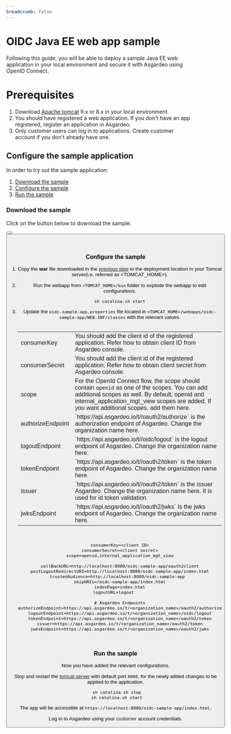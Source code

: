 ```yaml
---
breadcrumb: false
---
```


# OIDC Java EE web app sample

Following this guide, you will be able to deploy a sample Java EE web application in your local environment and secure it with Asgardeo using OpenID Connect.

# Prerequisites
1. Download [Apache tomcat](https://tomcat.apache.org/tomcat-9.0-doc/) 9.x or 8.x in your local environment.
2. You should have registered a web application. If you don't have an app registered, <a :href="$withBase('/guides/applications/web-app/oidc/register-app')">register an application</a> in Asgardeo.
3. Only <a :href="$withBase('/guides/user-management/manage-users/user-accounts/customer/')">customer</a> users can log in to applications. <a :href="$withBase('/guides/user-management/manage-users/user-accounts/customer/#onboard-customer-user')">Create customer account</a> if you don't already have one.

## Configure the sample application
In order to try out the sample application:
1. [Download the sample](#download-the-sample)
2. [Configure the sample](#configure-the-sample)
3. [Run the sample](#run-the-sample)

### Download the sample

Click on the button below to download the sample.

<Button 
    buttonType='grey-outlined-icon'
    displayType='inline-button'
    buttonText='Download Sample'
    startIconPath='images/technologies/java-logo.svg'
    endIconPath='icons/downloadIcon.svg'
    externalLink='https://github.com/asgardeo/asgardeo-tomcat-oidc-agent/releases/latest/download/oidc-sample-app.war'
    v-bind:openInNewTab='true'
/>
<Button 
    buttonType='grey-outlined-icon'
    displayType='inline-button'
    buttonText='View source'
    endIconPath='images/technologies/github-logo.svg'
    externalLink='https://github.com/asgardeo/asgardeo-tomcat-oidc-agent/tree/master/io.asgardeo.tomcat.oidc.sample'
    v-bind:openInNewTab='true'
/>

<br>

### Configure the sample

1. Copy the **war** file downloaded in the [previous step](#download-the-sample) to the deployment location in your Tomcat server(i.e, referred as <TOMCAT_HOME>).
2. Run the webapp from `<TOMCAT_HOME>/bin` folder to explode the webapp to edit configurations. 
    ```shell script
   sh catalina.sh start
   ```
3. Update the `oidc-sample-app.properties` file located in `<TOMCAT_HOME>/webapps/oidc-sample-app/WEB-INF/classes` with the relevant values.    
     <br>
     <table>
      <tr>
          <td>consumerKey</td>
          <td>You should add the client id of the registered application. Refer <a :href="$withBase('/guides/applications/web-app/oidc/configure-login/#obtain-client-id-and-client-secret')">how to obtain client ID</a> from Asgardeo console.</td>
      </tr>
      <tr>
        <td>consumerSecret</td>
        <td>You should add the client id of the registered application. Refer <a :href="$withBase('/guides/applications/web-app/oidc/configure-login/#obtain-client-id-and-client-secret')">how to obtain client secret</a> from Asgardeo console.</td>
      </tr>
      <tr>
        <td>scope</td>
        <td>For the OpenId Connect flow, the scope should contain <code>openid</code> as one of the scopes. You can add additional scopes as well. By default,  openid and internal_application_mgt_view scopes are added. If you want additional scopes, add them here.</td>
      </tr>
      <tr>
        <td>authorizeEndpoint</td>
        <td>`https://api.asgardeo.io/t/<organization_name>/oauth2/authorize` is the authorization endpoint of Asgardeo. Change the organization name here.</td>
      </tr>
      <tr>
          <td>logoutEndpoint</td>
          <td>`https://api.asgardeo.io/t/<organization_name>/oidc/logout` is the logout endpoint of Asgardeo. Change the organization name here.</td>
      </tr>
      <tr>
          <td>tokenEndpoint</td>
          <td>`https://api.asgardeo.io/t/<organization_name>/oauth2/token` is the token endpoint of Asgardeo. Change the organization name here.</td>
      </tr>
      <tr>
        <td>issuer</td>
        <td>`https://api.asgardeo.io/t/<organization_name>/oauth2/token` is the issuer Asgardeo. Change the organization name here. It is used for id token validation.</td>
      </tr>
      <tr>
        <td>jwksEndpoint</td>
        <td>`https://api.asgardeo.io/t/<organization_name>/oauth2/jwks` is the jwks endpoint of Asgardeo. Change the organization name here.</td>
    </tr>
    </table>
     
     <br>
     
      ``` 
      consumerKey=<client ID>
      consumerSecret=<client secret>
      scope=openid,internal_application_mgt_view
   
      callBackURL=http://localhost:8080/oidc-sample-app/oauth2client
      postLogoutRedirectURI=http://localhost:8080/oidc-sample-app/index.html
      trustedAudience=http://localhost:8080/oidc-sample-app  
      skipURIs=/oidc-sample-app/index.html
      indexPage=index.html
      logoutURL=logout     
   
      # Asgardeo Endpoints
      authorizeEndpoint=https://api.asgardeo.io/t/<organization_name>/oauth2/authorize
      logoutEndpoint=https://api.asgardeo.io/t/<organization_name>/oidc/logout
      tokenEndpoint=https://api.asgardeo.io/t/<organization_name>/oauth2/token
      issuer=https://api.asgardeo.io/t/<organization_name>/oauth2/token
      jwksEndpoint=https://api.asgardeo.io/t/<organization_name>/oauth2/jwks
      ```

<br>

### Run the sample

Now you have added the relevant configurations.

Stop and restart the [tomcat server](https://tomcat.apache.org/tomcat-9.0-doc/setup.html) with default port `8080`, for the newly added changes to be applied to the application.

  ```shell script
   sh catalina.sh stop
   sh catalina.sh start
   ```

The app will be accessible at `https://localhost:8080/oidc-sample-app/index.html`.

Log in to Asgardeo using your <a :href="$withBase('/guides/user-management/manage-users/user-accounts/customer/')">customer</a> account credentials.
